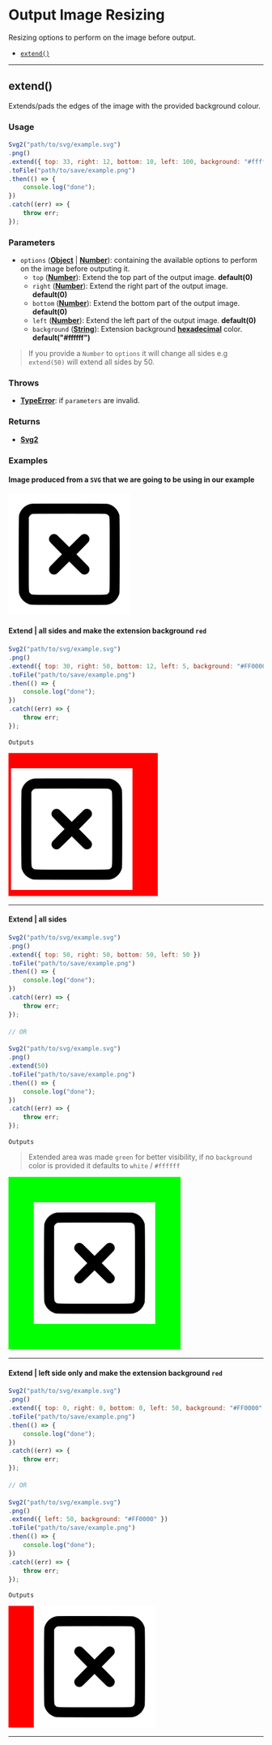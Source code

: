 # Output Image Resizing

Resizing options to perform on the image before output.

- [`extend()`](#output-image-extend)

---

<a id="output-image-extend"></a>

## extend()

Extends/pads the edges of the image with the provided background colour.

### Usage

```js
Svg2("path/to/svg/example.svg")
.png()
.extend({ top: 33, right: 12, bottom: 10, left: 100, background: "#ffffff" })
.toFile("path/to/save/example.png")
.then(() => {
    console.log("done");
})
.catch((err) => {
    throw err;
});
```

### Parameters

- `options` ([**Object**](https://developer.mozilla.org/en-US/docs/Web/JavaScript/Reference/Global_Objects/Object) | [**Number**](https://developer.mozilla.org/en-US/docs/Web/JavaScript/Reference/Global_Objects/Number)): containing the available options to perform on the image before outputing it.
    - `top` ([**Number**](https://developer.mozilla.org/en-US/docs/Web/JavaScript/Reference/Global_Objects/Number)): Extend the top part of the output image. **default(0)**
    - `right` ([**Number**](https://developer.mozilla.org/en-US/docs/Web/JavaScript/Reference/Global_Objects/Number)): Extend the right part of the output image. **default(0)**
    - `bottom` ([**Number**](https://developer.mozilla.org/en-US/docs/Web/JavaScript/Reference/Global_Objects/Number)): Extend the bottom part of the output image. **default(0)**
    - `left` ([**Number**](https://developer.mozilla.org/en-US/docs/Web/JavaScript/Reference/Global_Objects/Number)): Extend the left part of the output image. **default(0)**
    - `background` ([**String**](https://developer.mozilla.org/docs/Web/JavaScript/Reference/Global_Objects/String)): Extension background **[hexadecimal](https://en.wikipedia.org/wiki/Web_colors#Hex_triplet)** color. **default("#ffffff")**

> If you provide a `Number` to `options` it will change all sides e.g `extend(50)` will extend all sides by 50.

### Throws

- [**TypeError**](https://developer.mozilla.org/en-US/docs/Web/JavaScript/Reference/Global_Objects/TypeError): if `parameters` are invalid.

### Returns

- [**Svg2**](basic-usage/svg2-constructor)

### Examples

#### Image produced from a `SVG` that we are going to be using in our example

![extend-none](../images/output/extend/extend-none.png)

#### Extend | all sides and make the extension background `red`

```js
Svg2("path/to/svg/example.svg")
.png()
.extend({ top: 30, right: 50, bottom: 12, left: 5, background: "#FF0000" })
.toFile("path/to/save/example.png")
.then(() => {
    console.log("done");
})
.catch((err) => {
    throw err;
});
```

`Outputs`

![extend-all-sides-random](../images/output/extend/extend-all-sides-random.png)

---

#### Extend | all sides

```js
Svg2("path/to/svg/example.svg")
.png()
.extend({ top: 50, right: 50, bottom: 50, left: 50 })
.toFile("path/to/save/example.png")
.then(() => {
    console.log("done");
})
.catch((err) => {
    throw err;
});

// OR

Svg2("path/to/svg/example.svg")
.png()
.extend(50)
.toFile("path/to/save/example.png")
.then(() => {
    console.log("done");
})
.catch((err) => {
    throw err;
});
```

`Outputs`

> Extended area was made `green` for better visibility, if no `background` color is provided it defaults to `white` / `#ffffff`

![extend-all-sides-50](../images/output/extend/extend-all-sides-50.png)

---

#### Extend | left side only and make the extension background `red`

```js
Svg2("path/to/svg/example.svg")
.png()
.extend({ top: 0, right: 0, bottom: 0, left: 50, background: "#FF0000" })
.toFile("path/to/save/example.png")
.then(() => {
    console.log("done");
})
.catch((err) => {
    throw err;
});

// OR

Svg2("path/to/svg/example.svg")
.png()
.extend({ left: 50, background: "#FF0000" })
.toFile("path/to/save/example.png")
.then(() => {
    console.log("done");
})
.catch((err) => {
    throw err;
});
```

`Outputs`

![extend-left-50](../images/output/extend/extend-left-50.png)

---
